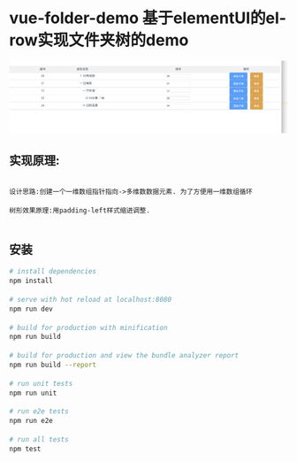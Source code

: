 # vue-folder-demo 基于elementUI的el-row实现文件夹树的demo

![](./folder-tree.png)

## 实现原理:

```html

设计思路:创建一个一维数组指针指向->多维数数据元素. 为了方便用一维数组循环

树形效果原理:用padding-left样式缩进调整.



```

## 安装

``` bash
# install dependencies
npm install

# serve with hot reload at localhost:8080
npm run dev

# build for production with minification
npm run build

# build for production and view the bundle analyzer report
npm run build --report

# run unit tests
npm run unit

# run e2e tests
npm run e2e

# run all tests
npm test
```


